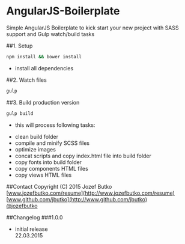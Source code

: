 # AngularJS-Boilerplate
Simple AngularJS Boilerplate to kick start your new project with SASS support and Gulp watch/build tasks

##1. Setup
```bash
npm install && bower install
```
- install all dependencies


##2. Watch files
```bash
gulp
```

##3. Build production version
```bash
gulp build
```
- this will process following tasks:
* clean build folder
* compile and minify SCSS files
* optimize images
* concat scripts and copy index.html file into build folder
* copy fonts into build folder
* copy components HTML files
* copy views HTML files


##Contact
Copyright (C) 2015 Jozef Butko<br>
[www.jozefbutko.com/resume](http://www.jozefbutko.com/resume)<br>
[www.github.com/jbutko](http://www.github.com/jbutko)<br>
[@jozefbutko](http://www.twitter.com/jozefbutko)

##Changelog
###1.0.0
- initial release<br>
22.03.2015
